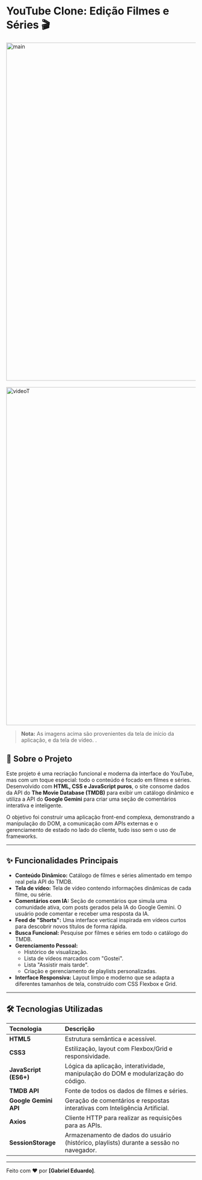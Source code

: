 # YouTube Clone: Edição Filmes e Séries 🎬

 <img width="900" alt="main" src="https://github.com/user-attachments/assets/226fe221-c714-4b90-8bae-37f3c5744e51" />
 <br>
 <br>
 <img width="900" alt="videoT" src="https://github.com/user-attachments/assets/ccb0053b-0437-4bcf-992c-804750e04972" />


> **Nota:** As imagens acima são provenientes da tela de início da aplicação, e da tela de vídeo. .

## 📖 Sobre o Projeto

Este projeto é uma recriação funcional e moderna da interface do YouTube, mas com um toque especial: todo o conteúdo é focado em filmes e séries. Desenvolvido com **HTML, CSS e JavaScript puros**, o site consome dados da API do **The Movie Database (TMDB)** para exibir um catálogo dinâmico e utiliza a API do **Google Gemini** para criar uma seção de comentários interativa e inteligente.

O objetivo foi construir uma aplicação front-end complexa, demonstrando a manipulação do DOM, a comunicação com APIs externas e o gerenciamento de estado no lado do cliente, tudo isso sem o uso de frameworks.

---

## ✨ Funcionalidades Principais

-   **Conteúdo Dinâmico:** Catálogo de filmes e séries alimentado em tempo real pela API do TMDB.
-   **Tela de vídeo:** Tela de vídeo contendo informações dinâmicas de cada filme, ou série.
-   **Comentários com IA:** Seção de comentários que simula uma comunidade ativa, com posts gerados pela IA do Google Gemini. O usuário pode comentar e receber uma resposta da IA.
-   **Feed de "Shorts":** Uma interface vertical inspirada em vídeos curtos para descobrir novos títulos de forma rápida.
-   **Busca Funcional:** Pesquise por filmes e séries em todo o catálogo do TMDB.
-   **Gerenciamento Pessoal:**
    -   Histórico de visualização.
    -   Lista de vídeos marcados com "Gostei".
    -   Lista "Assistir mais tarde".
    -   Criação e gerenciamento de playlists personalizadas.
-   **Interface Responsiva:** Layout limpo e moderno que se adapta a diferentes tamanhos de tela, construído com CSS Flexbox e Grid.

---

## 🛠️ Tecnologias Utilizadas

| Tecnologia | Descrição |
| :--- | :--- |
| **HTML5** | Estrutura semântica e acessível. |
| **CSS3** | Estilização, layout com Flexbox/Grid e responsividade. |
| **JavaScript (ES6+)** | Lógica da aplicação, interatividade, manipulação do DOM e modularização do código. |
| **TMDB API** | Fonte de todos os dados de filmes e séries. |
| **Google Gemini API** | Geração de comentários e respostas interativas com Inteligência Artificial. |
| **Axios** | Cliente HTTP para realizar as requisições para as APIs. |
| **SessionStorage** | Armazenamento de dados do usuário (histórico, playlists) durante a sessão no navegador. |

---

Feito com ❤️ por **[Gabriel Eduardo]**.

